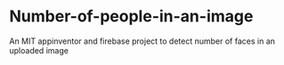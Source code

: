 # Number-of-people-in-an-image
An MIT appinventor and firebase project to detect number of faces in an uploaded image
